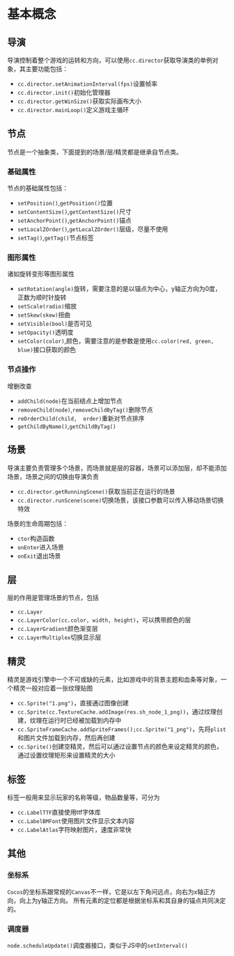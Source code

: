 基本概念
===

## 导演
导演控制着整个游戏的运转和方向，可以使用`cc.director`获取导演类的单例对象，其主要功能包括：
* `cc.director.setAnimationInterval(fps)`设置帧率
* `cc.director.init()`初始化管理器
* `cc.director.getWinSize()`获取实际画布大小
* `cc.director.mainLoop()`定义游戏主循环

## 节点
节点是一个抽象类，下面提到的场景/层/精灵都是继承自节点类。
### 基础属性
节点的基础属性包括：
* `setPosition()`,`getPosition()`位置
* `setContentSize()`,`getContentSize()`尺寸
* `setAnchorPoint()`,`getAnchorPoint()`锚点
* `setLocalZOrder()`,`getLocalZOrder()`层级，尽量不使用
* `setTag()`,`getTag()`节点标签

### 图形属性
诸如旋转变形等图形属性
* `setRotation(angle)`旋转，需要注意的是以锚点为中心，y轴正方向为0度，正数为顺时针旋转
* `setScale(radio)`缩放
* `setSkew(skew)`扭曲
* `setVisible(bool)`是否可见
* `setOpacity()`透明度
* `setColor(color)`,颜色，需要注意的是参数是使用`cc.color(red, green, blue)`接口获取的颜色

### 节点操作
增删改查
* `addChild(node)`在当前结点上增加节点
* `removeChild(node)`,`removeChildByTag()`删除节点
* `reOrderChild(child,  order)`重新对节点排序
* `getChildByName()`,`getChildByTag()`

## 场景
导演主要负责管理多个场景，而场景就是层的容器，场景可以添加层，却不能添加场景，场景之间的切换由导演负责
* `cc.director.getRunningScene()`获取当前正在运行的场景
* `cc.director.runScene(scene)`切换场景，该接口参数可以传入移动场景切换特效

场景的生命周期包括：
* `ctor`构造函数
* `onEnter`进入场景
* `onExit`退出场景

## 层
层的作用是管理场景的节点，包括
* `cc.Layer`
* `cc.LayerColor(cc.color, width, height)`，可以携带颜色的层
* `cc.LayerGradient`颜色渐变层
* `cc.LayerMultiplex`切换显示层

## 精灵
精灵是游戏引擎中一个不可或缺的元素，比如游戏中的背景主题和血条等对象，一个精灵一般对应着一张纹理贴图
* `cc.Sprite("1.png")`，直接通过图像创建
* `cc.Sprite(cc.TextureCache.addImage(res.sh_node_1_png))`，通过纹理创建，纹理在运行时已经被加载到内存中
* `cc.SpriteFrameCache.addSpriteFrames();cc.Sprite("1_png")`，先将`plist`和图片文件加载到内存，然后再创建
* `cc.Sprite()`创建空精灵，然后可以通过设置节点的颜色来设定精灵的颜色，通过设置纹理矩形来设置精灵的大小

## 标签
标签一般用来显示玩家的名称等级，物品数量等，可分为
* `cc.LabelTTF`直接使用ttf字体库
* `cc.LabelBMFont`使用图片文件显示文本内容
* `cc.LabelAtlas`字符映射图片，速度非常快


## 其他
### 坐标系
`Cocos`的坐标系跟常规的`Canvas`不一样，它是以左下角问远点，向右为x轴正方向，向上为y轴正方向。
所有元素的定位都是根据坐标系和其自身的锚点共同决定的。

### 调度器
`node.scheduleUpdate()`调度器接口，类似于JS中的`setInterval()`
